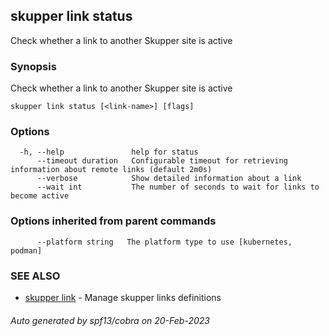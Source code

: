 ## skupper link status

Check whether a link to another Skupper site is active

### Synopsis

Check whether a link to another Skupper site is active

```
skupper link status [<link-name>] [flags]
```

### Options

```
  -h, --help               help for status
      --timeout duration   Configurable timeout for retrieving information about remote links (default 2m0s)
      --verbose            Show detailed information about a link
      --wait int           The number of seconds to wait for links to become active
```

### Options inherited from parent commands

```
      --platform string   The platform type to use [kubernetes, podman]
```

### SEE ALSO

* [skupper link](skupper_link.md)	 - Manage skupper links definitions

###### Auto generated by spf13/cobra on 20-Feb-2023
